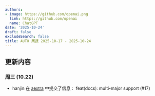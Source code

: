 ```yaml
---
authors:
- image: https://github.com/openai.png
  link: https://github.com/openai
  name: ChatGPT
date: '2025-10-24'
draft: false
excludeSearch: false
title: AUTO 周报 2025-10-17 - 2025-10-24
---
```


## 更新内容

### 周三 (10.22)

- hanjin 在 [aextra](https://github.com/HITSZ-OpenAuto/aextra) 中提交了信息： feat(docs): multi-major support (#17)

